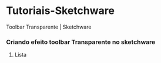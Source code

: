# Tutoriais-Sketchware
Toolbar Transparente | Sketchware
### Criando efeito toolbar Transparente no sketchware

1. Lista
